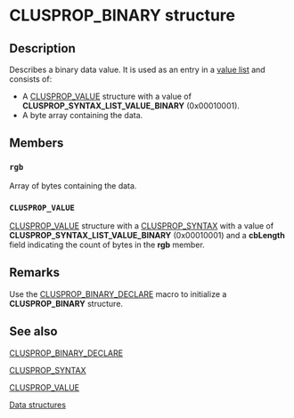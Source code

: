 # CLUSPROP_BINARY structure

## Description

Describes a binary data value. It is used as an entry in a
[value list](https://learn.microsoft.com/previous-versions/windows/desktop/mscs/value-lists) and consists of:

* A [CLUSPROP_VALUE](https://learn.microsoft.com/previous-versions/windows/desktop/api/clusapi/ns-clusapi-clusprop_value) structure with a value
  of **CLUSPROP_SYNTAX_LIST_VALUE_BINARY** (0x00010001).
* A byte array containing the data.

## Members

### `rgb`

Array of bytes containing the data.

### `CLUSPROP_VALUE`

[CLUSPROP_VALUE](https://learn.microsoft.com/previous-versions/windows/desktop/api/clusapi/ns-clusapi-clusprop_value) structure with a [CLUSPROP_SYNTAX](https://learn.microsoft.com/previous-versions/windows/desktop/api/clusapi/ns-clusapi-clusprop_syntax) with a value
of **CLUSPROP_SYNTAX_LIST_VALUE_BINARY** (0x00010001) and a **cbLength** field indicating
the count of bytes in the **rgb** member.

## Remarks

Use the [CLUSPROP_BINARY_DECLARE](https://learn.microsoft.com/previous-versions/windows/desktop/api/clusapi/nf-clusapi-clusprop_binary_declare) macro to
initialize a **CLUSPROP_BINARY** structure.

## See also

[CLUSPROP_BINARY_DECLARE](https://learn.microsoft.com/previous-versions/windows/desktop/api/clusapi/nf-clusapi-clusprop_binary_declare)

[CLUSPROP_SYNTAX](https://learn.microsoft.com/previous-versions/windows/desktop/api/clusapi/ns-clusapi-clusprop_syntax)

[CLUSPROP_VALUE](https://learn.microsoft.com/previous-versions/windows/desktop/api/clusapi/ns-clusapi-clusprop_value)

[Data structures](https://learn.microsoft.com/previous-versions/windows/desktop/mscs/data-structures)